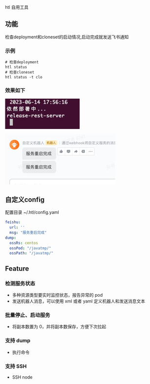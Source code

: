 htl 自用工具

## 功能
检查deployment和cloneset的启动情况,启动完成就发送飞书通知

### 示例
```shell
# 检查deployment
htl status
# 检查cloneset
htl status -t clo
```
### 效果如下

![img.png](image/dep.png)

![img_1.png](image/message.png)
## 自定义config
配置目录 ~/.htl/config.yaml
```yaml
feishu:
  url: ''
  msg: "服务重启完成"
dump:
  ossRs: centos
  ossPod: "/javatmp/"
  ossPath: "/javatmp/"
```
## Feature

### 检测服务状态

- 多种资源类型要实时监控状态，报告异常的 pod
- 发送机器人消息，可以使用 xml 或者 yaml 定义机器人和发送消息文本

### 批量停止、启动服务

- 将副本数置为 0，并将副本数保存，方便下次拉起

### 支持 dump

- 执行命令

### 支持 SSH

- SSH node

